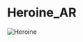 # Heroine_AR
![Heroine](https://github.com/AnnabellemRuckle/Heroine_AR/assets/98057338/041f8650-6975-4a08-8a5e-32b3de05e83f)
